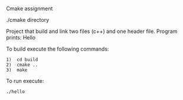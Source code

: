 Cmake assignment

./cmake directory

Project that build and link two files (c++) and one header file.
Program prints:
Hello


To build execute the following commands:

	1)  cd build
	2)  cmake ..
	3)  make

To run execute:

	./hello

